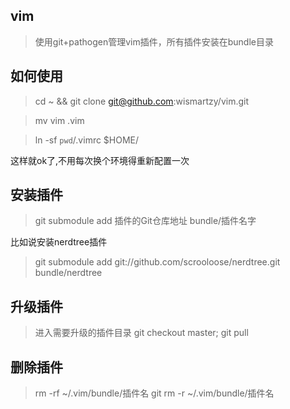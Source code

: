 ## vim

> 使用git+pathogen管理vim插件，所有插件安装在bundle目录

## 如何使用

> cd ~ && git clone git@github.com:wismartzy/vim.git

> mv vim .vim

> ln -sf `pwd`/.vimrc $HOME/

这样就ok了,不用每次换个环境得重新配置一次

## 安装插件

> git submodule add 插件的Git仓库地址 bundle/插件名字

比如说安装nerdtree插件

> git submodule add git://github.com/scrooloose/nerdtree.git bundle/nerdtree

## 升级插件

> 进入需要升级的插件目录
> git checkout master; git pull

## 删除插件

> rm -rf ~/.vim/bundle/插件名
> git rm -r ~/.vim/bundle/插件名
